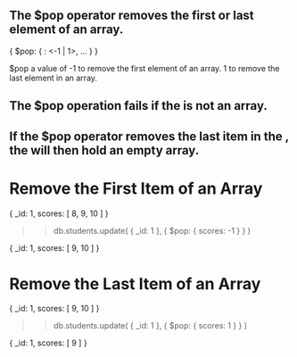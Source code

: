 ## The $pop operator removes the first or last element of an array.

{ $pop: { <field>: <-1 | 1>, ... } }
 
$pop a value of -1 to remove the first element of an array.
                 1 to remove the last element in an array.

## The $pop operation fails if the <field> is not an array.
## If the $pop operator removes the last item in the <field>, the <field> will then hold an empty array.

# Remove the First Item of an Array
{ 
  _id: 1, 
  scores: [ 8, 9, 10 ]
}

>> db.students.update( { _id: 1 }, { $pop: { scores: -1 } } )

{ 
  _id: 1, 
  scores: [ 9, 10 ] 
}

# Remove the Last Item of an Array
{ 
  _id: 1, 
  scores: [ 9, 10 ] 
}

>> db.students.update( { _id: 1 }, { $pop: { scores: 1 } } )

{ 
  _id: 1, 
  scores: [ 9 ] 
}
